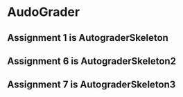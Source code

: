# AudoGrader

## Assignment 1 is AutograderSkeleton

## Assignment 6 is AutograderSkeleton2

## Assignment 7 is AutograderSkeleton3
